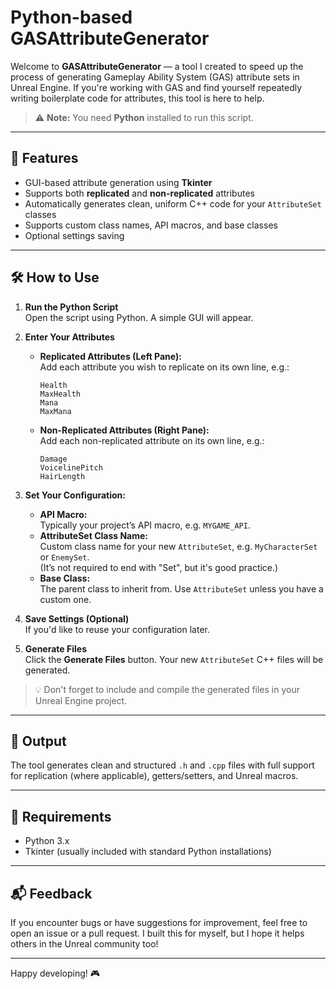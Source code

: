 # Python-based GASAttributeGenerator

Welcome to **GASAttributeGenerator** — a tool I created to speed up the process of generating Gameplay Ability System (GAS) attribute sets in Unreal Engine. If you're working with GAS and find yourself repeatedly writing boilerplate code for attributes, this tool is here to help.

> ⚠️ **Note:** You need **Python** installed to run this script.

---

## 🚀 Features

- GUI-based attribute generation using **Tkinter**
- Supports both **replicated** and **non-replicated** attributes
- Automatically generates clean, uniform C++ code for your `AttributeSet` classes
- Supports custom class names, API macros, and base classes
- Optional settings saving

---

## 🛠 How to Use

1. **Run the Python Script**  
   Open the script using Python. A simple GUI will appear.

2. **Enter Your Attributes**  
   - **Replicated Attributes (Left Pane):**  
     Add each attribute you wish to replicate on its own line, e.g.:
     ```
     Health
     MaxHealth
     Mana
     MaxMana
     ```

   - **Non-Replicated Attributes (Right Pane):**  
     Add each non-replicated attribute on its own line, e.g.:
     ```
     Damage
     VoicelinePitch
     HairLength
     ```

3. **Set Your Configuration:**
   - **API Macro:**  
     Typically your project’s API macro, e.g. `MYGAME_API`.
   - **AttributeSet Class Name:**  
     Custom class name for your new `AttributeSet`, e.g. `MyCharacterSet` or `EnemySet`.  
     (It’s not required to end with "Set", but it's good practice.)
   - **Base Class:**  
     The parent class to inherit from. Use `AttributeSet` unless you have a custom one.

4. **Save Settings (Optional)**  
   If you'd like to reuse your configuration later.

5. **Generate Files**  
   Click the **Generate Files** button. Your new `AttributeSet` C++ files will be generated.

> 💡 Don't forget to include and compile the generated files in your Unreal Engine project.

---

## 📁 Output

The tool generates clean and structured `.h` and `.cpp` files with full support for replication (where applicable), getters/setters, and Unreal macros.

---

## 🧩 Requirements

- Python 3.x
- Tkinter (usually included with standard Python installations)

---

## 📬 Feedback

If you encounter bugs or have suggestions for improvement, feel free to open an issue or a pull request. I built this for myself, but I hope it helps others in the Unreal community too!

---

Happy developing! 🎮
